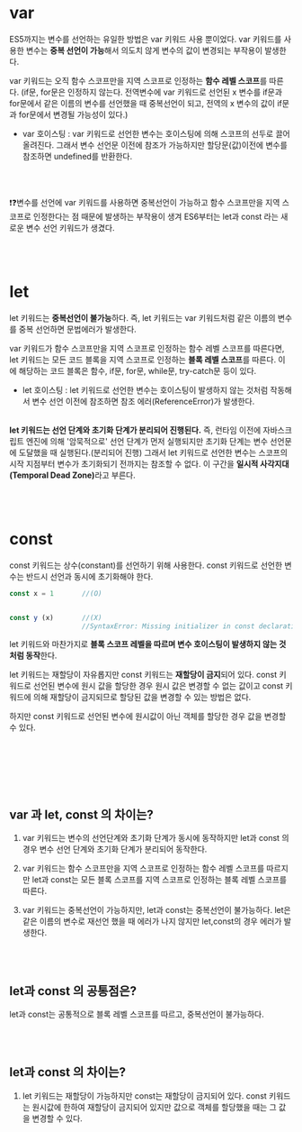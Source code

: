 # var

ES5까지는 변수를 선언하는 유일한 방법은 var 키워드 사용 뿐이었다. var 키워드를 사용한 변수는 <strong>중복 선언이 가능</strong>해서 의도치 않게 변수의 값이 변경되는 부작용이 발생한다.

var 키워드는 오직 함수 스코프만을 지역 스코프로 인정하는 <strong>함수 레벨 스코프</strong>를 따른다. (if문, for문은 인정하지 않는다. 전역변수에 var 키워드로 선언된 x 변수를 if문과 for문에서 같은 이름의 변수를 선언했을 때 중복선언이 되고, 전역의 x 변수의 값이 if문과 for문에서 변경될 가능성이 있다.)

- var 호이스팅 : var 키워드로 선언한 변수는 호이스팅에 의해 스코프의 선두로 끌어올려진다. 그래서 변수 선언문 이전에 참조가 가능하지만 할당문(값)이전에 변수를 참조하면 undefined를 반환한다.


</br></br>

❗❓변수를 선언에 var 키워드를 사용하면 중복선언이 가능하고 함수 스코프만을 지역 스코프로 인정한다는 점 때문에 발생하는 부작용이 생겨 ES6부터는 let과 const 라는 새로운 변수 선언 키워드가 생겼다.


</br></br>

# let
let 키워드는 <strong>중복선언이 불가능</strong>하다. 즉, let 키워드는 var 키워드처럼 같은 이름의 변수를 중복 선언하면 문법에러가 발생한다.

var 키워드가 함수 스코프만을 지역 스코프로 인정하는 함수 레벨 스코프를 따른다면, let 키워드는 모든 코드 블록을 지역 스코프로 인정하는 <strong>블록 레벨 스코프</strong>를 따른다.
이에 해당하는 코드 블록은 함수, if문, for문, while문, try-catch문 등이 있다.

- let 호이스팅 : let 키워드로 선언한 변수는 호이스팅이 발생하지 않는 것처럼 작동해서 변수 선언 이전에 참조하면 참조 에러(ReferenceError)가 발생한다. 
</br>
<strong>let 키워드는 선언 단계와 초기화 단계가 분리되어 진행된다.</strong> 즉, 런타임 이전에 자바스크립트 엔진에 의해 '암묵적으로' 선언 단계가 먼저 실행되지만 초기화 단계는 변수 선언문에 도달했을 때 실행된다.(분리되어 진행) 그래서 let 키워드로 선언한 변수는 스코프의 시작 지점부터 변수가 초기화되기 전까지는 참조할 수 없다. 이 구간을 <strong>일시적 사각지대(Temporal Dead Zone)</strong>라고 부른다.

</br></br>

# const
const 키워드는 상수(constant)를 선언하기 위해 사용한다.
const 키워드로 선언한 변수는 반드시 선언과 동시에 초기화해야 한다.

```js
const x = 1       //(O)


const y (x)       //(X)
                  //SyntaxError: Missing initializer in const declaration
```

let 키워드와 마찬가지로 <strong>블록 스코프 레벨을 따르며 변수 호이스팅이 발생하지 않는 것처럼 동작</strong>한다.

let 키워드는 재할당이 자유롭지만 const 키워드는 <strong>재할당이 금지</strong>되어 있다. const 키워드로 선언된 변수에 원시 값을 할당한 경우 원시 값은 변경할 수 없는 값이고 const 키워드에 의해 재할당이 금지되므로 할당된 값을 변경할 수 있는 방법은 없다.

하지만 const 키워드로 선언된 변수에 원시값이 아닌 객체를 할당한 경우 값을 변경할 수 있다. 

</br></br></br></br></br>

## var 과 let, const 의 차이는?
1. var 키워드는 변수의 선언단계와 초기화 단계가 동시에 동작하지만 let과 const 의 경우 변수 선언 단계와 초기화 단계가 분리되어 동작한다. 

2. var 키워드는 함수 스코프만을 지역 스코프로 인정하는 함수 레벨 스코프를 따르지만 let과 const는 모든 블록 스코프를 지역 스코프로 인정하는 블록 레벨 스코프를 따른다.

3. var 키워드는 중복선언이 가능하지만, let과 const는 중복선언이 불가능하다. let은 같은 이름의 변수로 재선언 했을 때 에러가 나지 않지만 let,const의 경우 에러가 발생한다.

</br></br>

## let과 const 의 공통점은?
let과 const는 공통적으로 블록 레벨 스코프를 따르고, 중복선언이 불가능하다.

</br></br>

## let과 const 의 차이는?
1. let 키워드는 재할당이 가능하지만 const는 재할당이 금지되어 있다. const 키워드는 원시값에 한하여 재할당이 금지되어 있지만 값으로 객체를 할당했을 때는 그 값을 변경할 수 있다.
